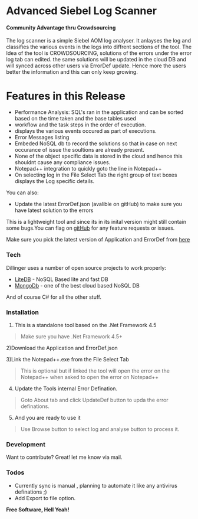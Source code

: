 # Advanced Siebel Log Scanner
#### Community Advantage thru Crowdsourcing

The log scanner is a simple Siebel AOM log analyser. It anlayses the log and classifies the various events in the logs into diffrent sections of the tool.
The Idea of the tool is CROWDSOURCING, solutions of the errors under the error log tab can edited. the same solutions will be updated in the cloud DB and will synced across other users via ErrorDef update.
Hence more the users better the information and this can only keep growing.

# Features in this Release

  - Performance Analysis: SQL's ran in the application and can be sorted based on the time taken and the base tables used
  - workflow and the task steps in the order of execution.
  -  displays the various events occured as part of executions.
  -  Error Messages listing
  -  Embeded NoSQL db to record the solutions so that in case on next occurance of issue the soultions are already present.
  -  None of the object specific data is stored in the cloud and hence this shouldnt cause any compliance issues.
  -  Notepad++ integration to quickly goto the line in Notepad++
  -  On selecting log in the File Select Tab the right group of text boxes displays the Log specific details.

You can also:
  - Update the latest ErrorDef.json (avalible on gitHub) to make sure you have latest solution to the errors 

This is a lightweight tool and since its in its inital version might still contain some bugs.You can flag on [gitHub][df1] for any feature requests or issues.

Make sure you pick the latest version of Application and ErrorDef from [here]

### Tech

Dillinger uses a number of open source projects to work properly:

* [LiteDB] - NoSQL Based lite and fast DB
* [MongoDb] - one of the best cloud based NoSQL DB

And of course C# for all the other stuff.

### Installation

1) This is a standalone tool based on the .Net Framework 4.5
> Make sure you have .Net Framework 4.5+

2)Download the Application and ErrorDef.json

3)Link the Notepad++.exe from the File Select Tab
>This is optional but if linked the tool will open the error on the Notepad++ when asked to open the error on Notepad++

4) Update the Tools internal Error Defination.
>Goto About tab and click UpdateDef button to upda the error definations.

5) And you are ready to use it
>Use Browse button to select log and analyse button to process it.

### Development

Want to contribute? Great! let me know via mail.

### Todos

 - Currently sync is manual , planning to automate it like any antivirus definations ;)
 - Add Export to file option.

**Free Software, Hell Yeah!**


   [df1]: <https://github.com/vijaykirann/SiebLogScanner/issues>
   [here]: <https://github.com/vijaykirann/SiebLogScanner/releases>
   [LiteDb]: <https://github.com/mbdavid/LiteDB>
   [MongoDb]: <https://github.com/mongodb/mongo>
